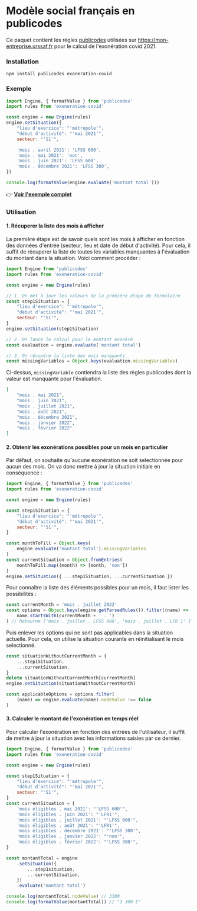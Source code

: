 # Modèle social français en publicodes

Ce paquet contient les règles [publicodes](https://publi.codes) utilisées sur https://mon-entreprise.urssaf.fr pour le calcul de l'exonération covid 2021.

### Installation

```
npm install publicodes exoneration-covid
```

### Exemple

```js
import Engine, { formatValue } from 'publicodes'
import rules from 'exoneration-covid'

const engine = new Engine(rules)
engine.setSituation({
    "lieu d'exercice": "'métropole'",
    "début d'activité": "'mai 2021'",
    secteur: "'S1'",

    'mois . avril 2021': 'LFSS 600',
    'mois . mai 2021': 'non',
    'mois . juin 2021': 'LFSS 600',
    'mois . décembre 2021': 'LFSS 300',
})

console.log(formatValue(engine.evaluate('montant total')))
```

👉 **[Voir l'exemple complet](https://codesandbox.io/s/covidform-rxweh?file=/src/index.js)**

### Utilisation

#### 1. Récuperer la liste des mois à afficher

La première étape est de savoir quels sont les mois à afficher en fonction des données d'entrée (secteur, lieu et date de début d'activité). Pour cela, il suffit de récuperer la liste de toutes les variables manquantes à l'évaluation du montant dans la situation. Voici comment procéder :

```js
import Engine from 'publicodes'
import rules from 'exoneration-covid'

const engine = new Engine(rules)

// 1. On met à jour les valeurs de la première étape du formulaire
const step1Situation = {
    "lieu d'exercice": "'métropole'",
    "début d'activité": "'mai 2021'",
    secteur: "'S1'",
}
engine.setSituation(step1Situation)

// 2. On lance le calcul pour le montant exonéré
const evaluation = engine.evaluate('montant total')

// 3. On récupère la liste des mois manquants
const missingVariables = Object.keys(evaluation.missingVariables)
```

Ci-dessus, `missingVariable` contiendra la liste des règles publicodes dont la valeur est manquante pour l'évaluation.

```json
[
    "mois . mai 2021",
    "mois . juin 2021",
    "mois . juillet 2021",
    "mois . août 2021",
    "mois . décembre 2021",
    "mois . janvier 2022",
    "mois . février 2022"
]
```

#### 2. Obtenir les exonérations possibles pour un mois en particulier

Par défaut, on souhaite qu'aucune exonération ne soit selectionnée pour aucun des mois. On va donc mettre à jour la situation initiale en conséquence :

```js
import Engine, { formatValue } from 'publicodes'
import rules from 'exoneration-covid'

const engine = new Engine(rules)

const step1Situation = {
    "lieu d'exercice": "'métropole'",
    "début d'activité": "'mai 2021'",
    secteur: "'S1'",
}

const monthToFill = Object.keys(
    engine.evaluate('montant total').missingVariables
)
const currentSituation = Object.fromEntries(
    monthToFill.map((month) => [month, 'non'])
)
engine.setSituation({ ...step1Situation, ...currentSituation })
```

Pour connaître la liste des éléments possibles pour un mois, il faut lister les possibilités :

```js
const currentMonth = 'mois . juillet 2022'
const options = Object.keys(engine.getParsedRules()).filter((name) =>
    name.startsWith(currentMonth + ' . ')
) // Retourne ['mois . juillet . LFSS 600', 'mois . juillet . LFR 1' ]
```

Puis enlever les options qui ne sont pas applicables dans la situation actuelle. Pour cela, on utilise la situation courante en réinitialisant le mois selectionné.

```js
const situationWithoutCurrentMonth = {
    ...step1Situation,
    ...currentSituation,
}
delete situationWithoutCurrentMonth[currentMonth]
engine.setSituation(situationWithoutCurrentMonth)

const applicableOptions = options.filter(
    (name) => engine.evaluate(name).nodeValue !== false
)
```

#### 3. Calculer le montant de l'exonération en temps réel

Pour calculer l'exonération en fonction des entrées de l'utilisateur, il suffit de mettre à jour la situation avec les informations saisies par ce dernier.

```js
import Engine, { formatValue } from 'publicodes'
import rules from 'exoneration-covid'

const engine = new Engine(rules)

const step1Situation = {
    "lieu d'exercice": "'métropole'",
    "début d'activité": "'mai 2021'",
    secteur: "'S1'",
}
const currentSituation = {
    'mois éligibles . mai 2021': "'LFSS 600'",
    'mois éligibles . juin 2021': "'LFR1'",
    'mois éligibles . juillet 2021': "'LFSS 600'",
    'mois éligibles . août 2021': "'LFR1'",
    'mois éligibles . décembre 2021': "'LFSS 300'",
    'mois éligibles . janvier 2022': "'non'",
    'mois éligibles . février 2022': "'LFSS 300'",
}

const montantTotal = engine
    .setSituation({
        ...step1situation,
        ...currentSituation,
    })
    .evaluate('montant total')

console.log(montantTotal.nodeValue) // 3300
console.log(formatValue(montantTotal)) // "3 300 €"
```
